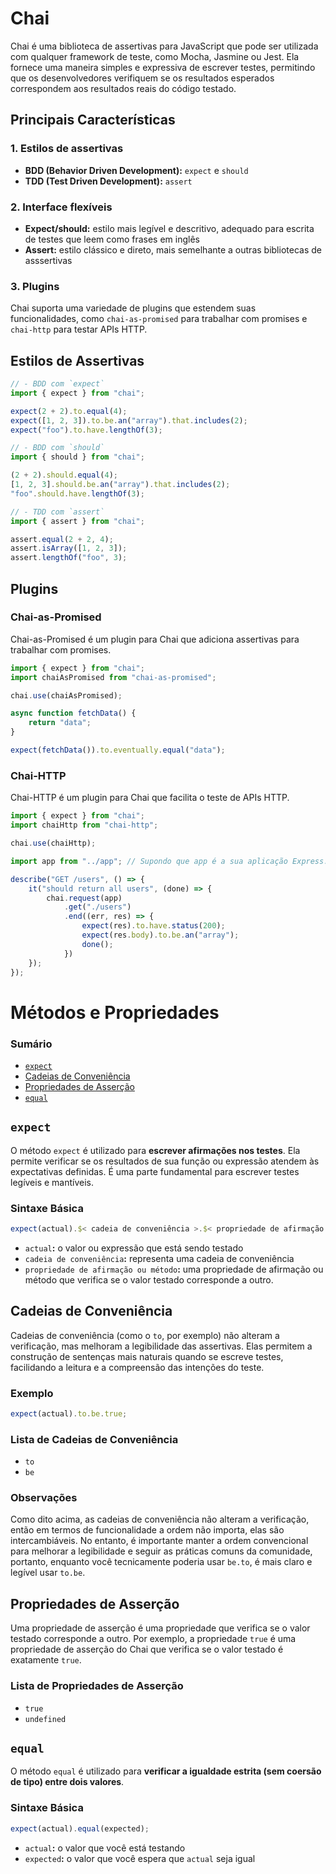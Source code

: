 # Chai

Chai é uma biblioteca de assertivas para JavaScript que pode ser utilizada com qualquer framework de teste, como Mocha, Jasmine ou Jest. Ela fornece uma maneira simples e expressiva de escrever testes, permitindo que os desenvolvedores verifiquem se os resultados esperados correspondem aos resultados reais do código testado.

## Principais Características

### 1. Estilos de assertivas

- **BDD (Behavior Driven Development):** `expect` e `should`
- **TDD (Test Driven Development):** `assert`

### 2. Interface flexíveis

- **Expect/should:** estilo mais legível e descritivo, adequado para escrita de testes que leem como frases em inglês
- **Assert:** estilo clássico e direto, mais semelhante a outras bibliotecas de asssertivas

### 3. Plugins

Chai suporta uma variedade de plugins que estendem suas funcionalidades, como `chai-as-promised` para trabalhar com promises e `chai-http` para testar APIs HTTP.

## Estilos de Assertivas

```JavaScript
// - BDD com `expect`
import { expect } from "chai";

expect(2 + 2).to.equal(4);
expect([1, 2, 3]).to.be.an("array").that.includes(2);
expect("foo").to.have.lengthOf(3);

// - BDD com `should`
import { should } from "chai";

(2 + 2).should.equal(4);
[1, 2, 3].should.be.an("array").that.includes(2);
"foo".should.have.lengthOf(3);

// - TDD com `assert`
import { assert } from "chai";

assert.equal(2 + 2, 4);
assert.isArray([1, 2, 3]);
assert.lengthOf("foo", 3);
```

## Plugins

### Chai-as-Promised

Chai-as-Promised é um plugin para Chai que adiciona assertivas para trabalhar com promises.

```JavaScript
import { expect } from "chai";
import chaiAsPromised from "chai-as-promised";

chai.use(chaiAsPromised);

async function fetchData() {
    return "data";
}

expect(fetchData()).to.eventually.equal("data");
```

### Chai-HTTP

Chai-HTTP é um plugin para Chai que facilita o teste de APIs HTTP.

```JavaScript
import { expect } from "chai";
import chaiHttp from "chai-http";

chai.use(chaiHttp);

import app from "../app"; // Supondo que app é a sua aplicação Express.

describe("GET /users", () => {
    it("should return all users", (done) => {
        chai.request(app)
            .get("./users")
            .end((err, res) => {
                expect(res).to.have.status(200);
                expect(res.body).to.be.an("array");
                done();
            })
    });
});
```

# Métodos e Propriedades

### Sumário

- [`expect`](#expect)
- [Cadeias de Conveniência](#cadeia-conveniencia)
- [Propriedades de Asserção](#propriedades-assercao)
- [`equal`](#equal)

## <a id="expect">`expect`</a>

O método `expect` é utilizado para **escrever afirmações nos testes**. Ela permite verificar se os resultados de sua função ou expressão atendem às expectativas definidas. É uma parte fundamental para escrever testes legíveis e mantíveis.

### Sintaxe Básica

```JavaScript
expect(actual).$< cadeia de conveniência >.$< propriedade de afirmação ou método >;
```

- `actual`**:** o valor ou expressão que está sendo testado
- `cadeia de conveniência`**:** representa uma cadeia de conveniência
- `propriedade de afirmação ou método`**:** uma propriedade de afirmação ou método que verifica se o valor testado corresponde a outro.

## <a id="cadeias-conveniencia">Cadeias de Conveniência</a>

Cadeias de conveniência (como o `to`, por exemplo) não alteram a verificação, mas melhoram a legibilidade das assertivas. Elas permitem a construção de sentenças mais naturais quando se escreve testes, facilidando a leitura e a compreensão das intenções do teste.

### Exemplo

```JavaScript
expect(actual).to.be.true;
```

### Lista de Cadeias de Conveniência

- `to`
- `be`

### Observações

Como dito acima, as cadeias de conveniência não alteram a verificação, então em termos de funcionalidade a ordem não importa, elas são intercambiáveis. No entanto, é importante manter a ordem convencional para melhorar a legibilidade e seguir as práticas comuns da comunidade, portanto, enquanto você tecnicamente poderia usar `be.to`, é mais claro e legível usar `to.be`.

## <a id="propriedades-assercao">Propriedades de Asserção</a>

Uma propriedade de asserção é uma propriedade que verifica se o valor testado corresponde a outro. Por exemplo, a propriedade `true` é uma propriedade de asserção do Chai que verifica se o valor testado é exatamente `true`.

### Lista de Propriedades de Asserção

- `true`
- `undefined`

## <a id="equal">`equal`</a>

O método `equal` é utilizado para **verificar a igualdade estrita (sem coersão de tipo) entre dois valores**.

### Sintaxe Básica

```JavaScript
expect(actual).equal(expected);
```

- `actual`**:** o valor que você está testando
- `expected`**:** o valor que você espera que `actual` seja igual